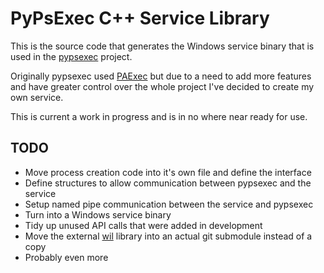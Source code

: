 # PyPsExec C++ Service Library

This is the source code that generates the Windows service binary that is used
in the [pypsexec](https://github.com/jborean93/pypsexec) project.

Originally pypsexec used [PAExec](https://github.com/poweradminllc/PAExec) but
due to a need to add more features and have greater control over the whole
project I've decided to create my own service.

This is current a work in progress and is in no where near ready for use.

## TODO

* Move process creation code into it's own file and define the interface
* Define structures to allow communication between pypsexec and the service
* Setup named pipe communication between the service and pypsexec
* Turn into a Windows service binary
* Tidy up unused API calls that were added in development
* Move the external [wil](https://github.com/Microsoft/wil) library into an actual git submodule instead of a copy
* Probably even more
